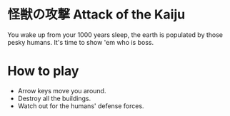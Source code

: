 # 怪獣の攻撃 Attack of the Kaiju

You wake up from your 1000 years sleep, the earth is populated by those pesky humans. It's time to show 'em who is boss.

# How to play

- Arrow keys move you around.
- Destroy all the buildings.
- Watch out for the humans' defense forces.
